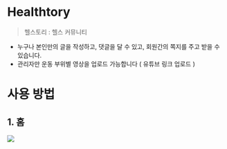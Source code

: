 # Healthtory
> 헬스토리 : 헬스 커뮤니티
- 누구나 본인만의 글을 작성하고, 댓글을 달 수 있고, 회원간의 쪽지를 주고 받을 수 있습니다.
- 관리자만 운동 부위별 영상을 업로드 가능합니다 ( 유튜브 링크 업로드 )

# 사용 방법

## 1. 홈
<img src="https://images.velog.io/images/cjw960703/post/6045ec2a-5ca0-4dbf-8f3a-0c5f2be08f85/healthtory.png">
